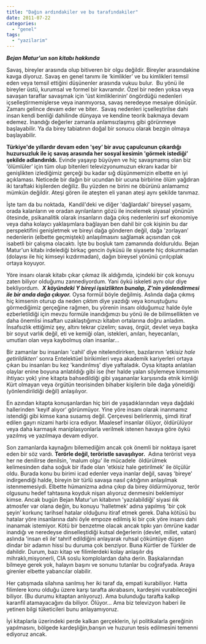 ```yaml
---
title: "Dağın ardındakiler ve bu tarafındakiler"
date: 2011-07-22
categories: 
  - "genel"
tags: 
  - "yazilarim"
---
```


_**Bejan Matur'un son kitabı hakkında**_

  

Savaş, bireyler arasında olup bitiveren bir olgu değildir. Bireyler arasındakine kavga diyoruz. Savaş en genel tanımı ile ‘kimlikler’ ve bu kimlikleri temsil eden veya temsil ettiğini düşünenler arasında vukuu bulur.  Bu yönü ile bireyler üstü, kurumsal ve formel bir kavramdır. Özel bir neden yoksa veya savaşan taraflar savaşmak için 'üst kimliklerinin’ öngördüğü nedenleri içselleştirmemişlerse veya inanmıyorsa, savaş neredeyse mesaiye dönüşür. Zamanı gelince devam eder ve biter.  Savaş nedenleri içselleştirilse dahi insan kendi benliği dahilinde dünyaya ve kendine teorik bakmaya devam edemez. İnandığı değerler zamanla anlamsızlaşmış gibi görünmeye başlayabilir. Ya da birey tabiatının doğal bir sonucu olarak bezgin olmaya başlayabilir.

  

**Türkiye'de yıllardır devam eden 'şey’ bir avuç çapulcunun çıkardığı huzursuzluk ile iç savaş arasında her sosyal kesimin 'görmek istediği’ şekilde adlandırıldı.** Evinde yaşayıp büyüyen ve hiç savaşmamış olan biz 'ölümlüler’ için tüm olup bitenleri televizyonumuzun ekranı kadar bir genişlikten izlediğimiz gerçeği bu kadar sığ düşünmemizin elbette en iyi açıklaması. Neticede bir dağın bir ucundan bir ucuna birbirine ölüm yağdıran iki taraftaki kişilerden değiliz. Bu yüzden ne birini ne öbürünü anlamamız mümkün değildir. Ateşi gören ile ateşten eli yanan ateşi aynı şekilde tanımaz.

  
  

İşte tam da bu noktada,  Kandil'deki ve diğer 'dağlardaki’ bireysel yaşamı, orada kalanların ve oradan ayrılanların gözü ile incelemek siyasal yönünün ötesinde, psikanalitik olarak insanların dağa çıkış nedenlerini sırf ekonomiye veya daha kolaycı yaklaşımlara bağlayan ben dahil bir çok kişinin bu dar perspektifini genişletmek ve bireyi dağa gönderen değil, dağa 'zorlayan’ nedenlerin (elbette geçmişteki) anlaşılmasını sağlamak açısından çok isabetli bir çalışma olacaktı. İşte bu boşluk tam zamanında dolduruldu. Bejan Matur'un kitabı irdelediği birkaç gencin öyküsü ile siyasete hiç dokunmadan (dolayısı ile hiç kimseyi kızdırmadan), dağın bireysel yönünü çırılçıplak ortaya koyuyor.

  

Yöre insanı olarak kitabı çıkar çıkmaz ilk aldığımda, içindeki bir çok konuyu zaten biliyor olduğumu zannediyordum. Yani öykü iskeleti aynı olur diye bekliyordum.  **_X köyündeki Y bireyi işsizlikten bunalıp, Z'nin yönlendirmesi ile bir anda dağa çıkıyor._** Oysa formül böyle değilmiş. Aslında dağa çıkmış hiç kimsenin oturup da neden çıktım diye yazdığı veya konuştuğunu görmediğimiz gerçeğine rağmen, bu yörenin insanı olduğumuz halde öyle ezberletildiği için mevzu formüle inandığımızı bu yönü ile de bilimsellikten ve daha önemlisi insaftan uzaklaştığımızı kitabın ortalarına doğru anladım. İnsafsızlık ettiğimiz şey, altını tekrar çizelim; savaş, örgüt, devlet veya başka bir soyut varlık değil, eti ve kemiği olan, istekleri, anıları, heyecanları, umutları olan veya kaybolmuş olan insanlar…

  

Bir zamanlar bu insanları 'cahil’ diye nitelendirirken, bazılarının _'etkisiz hale getirildikten’_ sonra Entelektüel birikimleri veya akademik kariyerleri ortaya çıkan bu insanları bu kez 'kandırılmış’ diye yaftaladık. Oysa kitapta anlatılan olaylar enine boyuna anlatıldığı gibi ise (her halde yalan söylemeye kimsenin ihtiyacı yok) yine kitapta bahsedildiği gibi yaşananlar karşısında etnik kimliği Kürt olmayan veya örgütün teorisinden bihaber kişilerin bile dağa yöneldiği (yönlendirildiği değil) anlaşılıyor.

  

En azından kitapta konuşanlardan hiç biri de yaşadıklarından veya dağdaki hallerinden 'keyif alıyor’ görünmüyor. Yine yöre insanı olarak inanmamız istendiği gibi kimse kana susamış değil. Çerçevesi belirlenmiş, şimdi itiraf edilen gayrı nizami harbi icra ediyor. Maalesef insanlar ölüyor, öldürülüyor veya daha karmaşık maniplasyonlarla verilmek istenen havaya göre öykü yazılmış ve yazılmaya devam ediyor.

  

Son zamanlarda kaynağını bilemediğim ancak çok önemli bir noktaya işaret eden bir söz vardı. **Terörle değil, teröristle savaşılıyor.**  Adına terörist veya her ne denilirse denilsin, 'malum olgu’ ile mücadele  öldürülmek kelimesinden daha soğuk bir ifade olan 'etkisiz hale getirilmek’ ile ölçülür oldu. Burada konu bu birimi icad edenler veya inanlar değil, savaş 'bireye’ indirgendiği halde, bireyin bir türlü savaşa nasıl çıktığının anlaşılmak istenmemesiydi. Elbette hümanizma adına çıkıp da birey öldürmüyoruz, terör olgusunu hedef tahtasına koyduk nişan alıyoruz denmesini beklemiyor kimse. Ancak bugün Bejan Matur'un kitabının 'yazılabildiği’ siyasi ılık atmosfer var olana değin, bu konuyu 'halletmek’ adına yapılmış 'bir çok şeyin’ korkunç tarihsel hatalar olduğunu itiraf etmek gerek. Daha kötüsü bu hatalar yöre insanlarına dahi öyle empoze edilmiş ki bir çok yöre insanı dahi inanamak istemiyor. Kötü bir benzetme olacak ancak tıpkı yarı ömrüne kadar inandığı ve neredeyse dinselleştidiği kutsal değerlerin (devlet, millet, vatan) aslında 'insan eli ile’ tahrif edildiğini anlayarak ruhsal çöküntüye düşen dindar bir adamın hissi bu duruma çok benziyor. Buna Kürtler de Türkler de dahildir. Durum, bazı kitap ve filimlerdeki kolay anlaşılır dış mihraklı,misyonerli, CIA soslu komplolardan daha derin. Başkalarından bilmeye gerek yok, halayın başını ve sonunu tutanlar bu coğrafyada. Araya girenler elbette yabancılar olabilir.

  

Her çatışmada silahına sarılmış her iki taraf da, empati kurabiliyor. Hatta filimlere konu olduğu üzere karşı tarafta akrabasını, kardeşini vurabileceğini biliyor. (Bu durumu kitaptan anlıyoruz). Ama bulunduğu tarafta kalkıp karanfil atamayacağını da biliyor. Ölüyor… Ama biz televizyon haberi ile yetinen bilgi tüketicileri bunu anlayamıyoruz.

  

İyi kitaplarla üzerindeki perde kalkan gerçeklerin, iyi politikalarla gereğinin yapılmasını, bölgede kardeşliğin,barışın ve huzurun tesis edilmesini temenni ediyoruz ancak.
